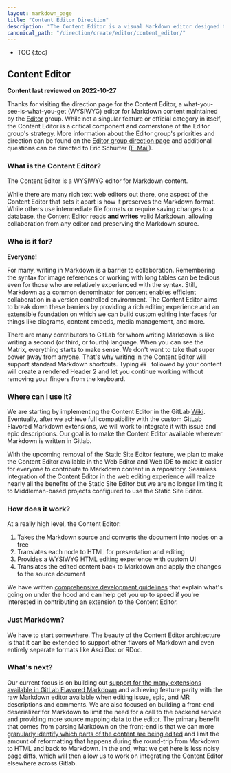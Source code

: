```yaml
---
layout: markdown_page
title: "Content Editor Direction"
description: "The Content Editor is a visual Markdown editor designed to make contribution easy for everyone"
canonical_path: "/direction/create/editor/content_editor/"
---
```


- TOC
{:toc}

## Content Editor

**Content last reviewed on 2022-10-27**

Thanks for visiting the direction page for the Content Editor, a what-you-see-is-what-you-get (WYSIWYG) editor for Markdown content maintained by the [Editor](/handbook/product/categories/#editor-group) group. While not a singular feature or official category in itself, the Content Editor is a critical component and cornerstone of the Editor group's strategy. More information about the Editor group's priorities and direction can be found on the [Editor group direction page](/direction/create/editor/) and additional questions can be directed to Eric Schurter ([E-Mail](mailto:eschurter@gitlab.com)).

### What is the Content Editor?

The Content Editor is a WYSIWYG editor for Markdown content. 

While there are many rich text web editors out there, one aspect of the Content Editor that sets it apart is how it preserves the Markdown format. While others use intermediate file formats or require saving changes to a database, the Content Editor reads **and writes** valid Markdown, allowing collaboration from any editor and preserving the Markdown source. 

### Who is it for?

**Everyone!**

For many, writing in Markdown is a barrier to collaboration. Remembering the syntax for image references or working with long tables can be tedious even for those who are relatively experienced with the syntax. Still, Markdown as a common denominator for content enables efficient collaboration in a version controlled environment. The Content Editor aims to break down these barriers by providing a rich editing experience and an extensible foundation on which we can build custom editing interfaces for things like diagrams, content embeds, media management, and more.

There are many contributors to GitLab for whom writing Markdown is like writing a second (or third, or fourth) language. When you can see the Matrix, everything starts to make sense. We don't want to take that super power away from anyone. That's why writing in the Content Editor will support standard Markdown shortcuts. Typing `## ` followed by your content will create a rendered Header 2 and let you continue working without removing your fingers from the keyboard.

### Where can I use it?

We are starting by implementing the Content Editor in the GitLab [Wiki](/direction/create/editor/wiki/). Eventually, after we achieve full compatibility with the custom GitLab Flavored Markdown extensions, we will work to integrate it with issue and epic descriptions. Our goal is to make the Content Editor available wherever Markdown is written in Gitlab.

With the upcoming removal of the Static Site Editor feature, we plan to make the Content Editor available in the Web Editor and Web IDE to make it easier for everyone to contribute to Markdown content in a repository. Seamless integration of the Content Editor in the web editing experience will realize nearly all the benefits of the Static Site Editor but we are no longer limiting it to Middleman-based projects configured to use the Static Site Editor. 

### How does it work? 

At a really high level, the Content Editor:

1. Takes the Markdown source and converts the document into nodes on a tree
2. Translates each node to HTML for presentation and editing
3. Provides a WYSIWYG HTML editing experience with custom UI
4. Translates the edited content back to Markdown and apply the changes to the source document 

We have written [comprehensive development guidelines](https://docs.gitlab.com/ee/development/fe_guide/content_editor.html) that explain what's going on under the hood and can help get you up to speed if you're interested in contributing an extension to the Content Editor. 

### Just Markdown?

We have to start somewhere. The beauty of the Content Editor architecture is that it can be extended to support other flavors of Markdown and even entirely separate formats like AsciiDoc or RDoc.

### What's next? 

Our current focus is on building out [support for the many extensions available in GitLab Flavored Markdown](https://gitlab.com/groups/gitlab-org/-/epics/5438) and achieving feature parity with the raw Markdown editor available when editing issue, epic, and MR descriptions and comments. We are also focused on building a front-end deserializer for Markdown to limit the need for a call to the backend service and providing more source mapping data to the editor. The primary benefit that comes from parsing Markdown on the front-end is that we can more [granularly identify which parts of the content are being edited](https://gitlab.com/groups/gitlab-org/-/epics/7256) and limit the amount of reformatting that happens during the round-trip from Markdown to HTML and back to Markdown. In the end, what we get here is less noisy page diffs, which will then allow us to work on integrating the Content Editor elsewhere across Gitlab. 
